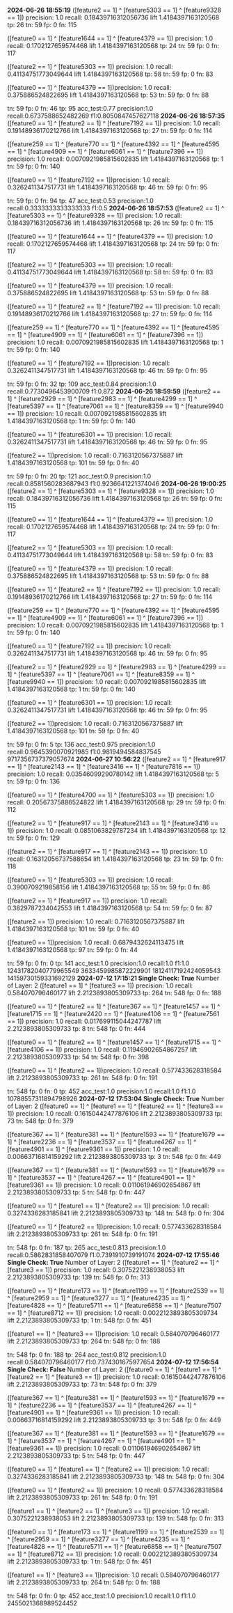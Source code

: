 **2024-06-26 18:55:19**
([feature2 == 1] ^ [feature5303 == 1] ^ [feature9328 == 1]) precision: 1.0 recall: 0.18439716312056736 lift 1.4184397163120568 tp: 26 tn: 59 fp: 0 fn: 115

([feature0 == 1] ^ [feature1644 == 1] ^ [feature4379 == 1]) precision: 1.0 recall: 0.1702127659574468 lift 1.4184397163120568 tp: 24 tn: 59 fp: 0 fn: 117

([feature2 == 1] ^ [feature5303 == 1]) precision: 1.0 recall: 0.41134751773049644 lift 1.4184397163120568 tp: 58 tn: 59 fp: 0 fn: 83

([feature0 == 1] ^ [feature4379 == 1])precision: 1.0 recall: 0.375886524822695 lift 1.4184397163120568 tp: 53 tn: 59 fp: 0 fn: 88

tn: 59 fp: 0 fn: 46 tp: 95
acc_test:0.77 precision:1.0 recall:0.6737588652482269 f1:0.8050847457627118
**2024-06-26 18:57:35**
([feature0 == 1] ^ [feature2 == 1] ^ [feature7192 == 1]) precision: 1.0 recall: 0.19148936170212766 lift 1.4184397163120568 tp: 27 tn: 59 fp: 0 fn: 114

([feature259 == 1] ^ [feature770 == 1] ^ [feature4392 == 1] ^ [feature4595 == 1] ^ [feature4909 == 1] ^ [feature6061 == 1] ^ [feature7396 == 1]) precision: 1.0 recall: 0.0070921985815602835 lift 1.4184397163120568 tp: 1 tn: 59 fp: 0 fn: 140

([feature0 == 1] ^ [feature7192 == 1])precision: 1.0 recall: 0.3262411347517731 lift 1.4184397163120568 tp: 46 tn: 59 fp: 0 fn: 95

tn: 59 fp: 0 fn: 94 tp: 47
acc_test:0.53 precision:1.0 recall:0.3333333333333333 f1:0.5
**2024-06-26 18:57:53**
([feature2 == 1] ^ [feature5303 == 1] ^ [feature9328 == 1]) precision: 1.0 recall: 0.18439716312056736 lift 1.4184397163120568 tp: 26 tn: 59 fp: 0 fn: 115

([feature0 == 1] ^ [feature1644 == 1] ^ [feature4379 == 1]) precision: 1.0 recall: 0.1702127659574468 lift 1.4184397163120568 tp: 24 tn: 59 fp: 0 fn: 117

([feature2 == 1] ^ [feature5303 == 1]) precision: 1.0 recall: 0.41134751773049644 lift 1.4184397163120568 tp: 58 tn: 59 fp: 0 fn: 83

([feature0 == 1] ^ [feature4379 == 1]) precision: 1.0 recall: 0.375886524822695 lift 1.4184397163120568 tp: 53 tn: 59 fp: 0 fn: 88

([feature0 == 1] ^ [feature2 == 1] ^ [feature7192 == 1]) precision: 1.0 recall: 0.19148936170212766 lift 1.4184397163120568 tp: 27 tn: 59 fp: 0 fn: 114

([feature259 == 1] ^ [feature770 == 1] ^ [feature4392 == 1] ^ [feature4595 == 1] ^ [feature4909 == 1] ^ [feature6061 == 1] ^ [feature7396 == 1]) precision: 1.0 recall: 0.0070921985815602835 lift 1.4184397163120568 tp: 1 tn: 59 fp: 0 fn: 140

([feature0 == 1] ^ [feature7192 == 1])precision: 1.0 recall: 0.3262411347517731 lift 1.4184397163120568 tp: 46 tn: 59 fp: 0 fn: 95

tn: 59 fp: 0 fn: 32 tp: 109
acc_test:0.84 precision:1.0 recall:0.7730496453900709 f1:0.872
**2024-06-26 18:59:59**
([feature2 == 1] ^ [feature2929 == 1] ^ [feature2983 == 1] ^ [feature4299 == 1] ^ [feature5397 == 1] ^ [feature7061 == 1] ^ [feature8359 == 1] ^ [feature9940 == 1]) precision: 1.0 recall: 0.0070921985815602835 lift 1.4184397163120568 tp: 1 tn: 59 fp: 0 fn: 140

([feature0 == 1] ^ [feature6301 == 1]) precision: 1.0 recall: 0.3262411347517731 lift 1.4184397163120568 tp: 46 tn: 59 fp: 0 fn: 95

([feature2 == 1])precision: 1.0 recall: 0.7163120567375887 lift 1.4184397163120568 tp: 101 tn: 59 fp: 0 fn: 40

tn: 59 fp: 0 fn: 20 tp: 121
acc_test:0.9 precision:1.0 recall:0.8581560283687943 f1:0.9236641221374046
**2024-06-26 19:00:25**
([feature2 == 1] ^ [feature5303 == 1] ^ [feature9328 == 1]) precision: 1.0 recall: 0.18439716312056736 lift 1.4184397163120568 tp: 26 tn: 59 fp: 0 fn: 115

([feature0 == 1] ^ [feature1644 == 1] ^ [feature4379 == 1]) precision: 1.0 recall: 0.1702127659574468 lift 1.4184397163120568 tp: 24 tn: 59 fp: 0 fn: 117

([feature2 == 1] ^ [feature5303 == 1]) precision: 1.0 recall: 0.41134751773049644 lift 1.4184397163120568 tp: 58 tn: 59 fp: 0 fn: 83

([feature0 == 1] ^ [feature4379 == 1]) precision: 1.0 recall: 0.375886524822695 lift 1.4184397163120568 tp: 53 tn: 59 fp: 0 fn: 88

([feature0 == 1] ^ [feature2 == 1] ^ [feature7192 == 1]) precision: 1.0 recall: 0.19148936170212766 lift 1.4184397163120568 tp: 27 tn: 59 fp: 0 fn: 114

([feature259 == 1] ^ [feature770 == 1] ^ [feature4392 == 1] ^ [feature4595 == 1] ^ [feature4909 == 1] ^ [feature6061 == 1] ^ [feature7396 == 1]) precision: 1.0 recall: 0.0070921985815602835 lift 1.4184397163120568 tp: 1 tn: 59 fp: 0 fn: 140

([feature0 == 1] ^ [feature7192 == 1]) precision: 1.0 recall: 0.3262411347517731 lift 1.4184397163120568 tp: 46 tn: 59 fp: 0 fn: 95

([feature2 == 1] ^ [feature2929 == 1] ^ [feature2983 == 1] ^ [feature4299 == 1] ^ [feature5397 == 1] ^ [feature7061 == 1] ^ [feature8359 == 1] ^ [feature9940 == 1]) precision: 1.0 recall: 0.0070921985815602835 lift 1.4184397163120568 tp: 1 tn: 59 fp: 0 fn: 140

([feature0 == 1] ^ [feature6301 == 1]) precision: 1.0 recall: 0.3262411347517731 lift 1.4184397163120568 tp: 46 tn: 59 fp: 0 fn: 95

([feature2 == 1])precision: 1.0 recall: 0.7163120567375887 lift 1.4184397163120568 tp: 101 tn: 59 fp: 0 fn: 40

tn: 59 fp: 0 fn: 5 tp: 136
acc_test:0.975 precision:1.0 recall:0.9645390070921985 f1:0.9819494584837545
9717356737379057674
**2024-06-27 10:56:22**
([feature2 == 1] ^ [feature917 == 1] ^ [feature2143 == 1] ^ [feature3416 == 1] ^ [feature7816 == 1]) precision: 1.0 recall: 0.03546099290780142 lift 1.4184397163120568 tp: 5 tn: 59 fp: 0 fn: 136

([feature0 == 1] ^ [feature4700 == 1] ^ [feature5303 == 1]) precision: 1.0 recall: 0.20567375886524822 lift 1.4184397163120568 tp: 29 tn: 59 fp: 0 fn: 112

([feature2 == 1] ^ [feature917 == 1] ^ [feature2143 == 1] ^ [feature3416 == 1]) precision: 1.0 recall: 0.0851063829787234 lift 1.4184397163120568 tp: 12 tn: 59 fp: 0 fn: 129

([feature2 == 1] ^ [feature917 == 1] ^ [feature2143 == 1]) precision: 1.0 recall: 0.16312056737588654 lift 1.4184397163120568 tp: 23 tn: 59 fp: 0 fn: 118

([feature0 == 1] ^ [feature5303 == 1]) precision: 1.0 recall: 0.3900709219858156 lift 1.4184397163120568 tp: 55 tn: 59 fp: 0 fn: 86

([feature2 == 1] ^ [feature917 == 1]) precision: 1.0 recall: 0.3829787234042553 lift 1.4184397163120568 tp: 54 tn: 59 fp: 0 fn: 87

([feature2 == 1]) precision: 1.0 recall: 0.7163120567375887 lift 1.4184397163120568 tp: 101 tn: 59 fp: 0 fn: 40

([feature0 == 1])precision: 1.0 recall: 0.6879432624113475 lift 1.4184397163120568 tp: 97 tn: 59 fp: 0 fn: 44

tn: 59 fp: 0 fn: 0 tp: 141
acc_test:1.0 precision:1.0 recall:1.0 f1:1.0
12431782040779965549
3633459985872229901
18124117192424059543
14159730159331692129
**2024-07-12 17:15:21 Single Check: True**
Number of Layer: 2
([feature1 == 1] ^ [feature3 == 1]) precision: 1.0 recall: 0.584070796460177 lift 2.2123893805309733 tp: 264 tn: 548 fp: 0 fn: 188

([feature0 == 1] ^ [feature2 == 1] ^ [feature367 == 1] ^ [feature1457 == 1] ^ [feature1715 == 1] ^ [feature2420 == 1] ^ [feature4106 == 1] ^ [feature7561 == 1]) precision: 1.0 recall: 0.017699115044247787 lift 2.2123893805309733 tp: 8 tn: 548 fp: 0 fn: 444

([feature0 == 1] ^ [feature2 == 1] ^ [feature1457 == 1] ^ [feature1715 == 1] ^ [feature4106 == 1]) precision: 1.0 recall: 0.11946902654867257 lift 2.2123893805309733 tp: 54 tn: 548 fp: 0 fn: 398

([feature0 == 1] ^ [feature2 == 1])precision: 1.0 recall: 0.577433628318584 lift 2.2123893805309733 tp: 261 tn: 548 fp: 0 fn: 191

tn: 548 fp: 0 fn: 0 tp: 452
acc_test:1.0 precision:1.0 recall:1.0 f1:1.0
10788557311894798926
**2024-07-12 17:53:04 Single Check: True**
Number of Layer: 2
([feature0 == 1] ^ [feature1 == 1] ^ [feature2 == 1] ^ [feature3 == 1]) precision: 1.0 recall: 0.16150442477876106 lift 2.2123893805309733 tp: 73 tn: 548 fp: 0 fn: 379

([feature367 == 1] ^ [feature381 == 1] ^ [feature1593 == 1] ^ [feature1679 == 1] ^ [feature2236 == 1] ^ [feature3537 == 1] ^ [feature4267 == 1] ^ [feature4901 == 1] ^ [feature9361 == 1]) precision: 1.0 recall: 0.00663716814159292 lift 2.2123893805309733 tp: 3 tn: 548 fp: 0 fn: 449

([feature367 == 1] ^ [feature381 == 1] ^ [feature1593 == 1] ^ [feature1679 == 1] ^ [feature3537 == 1] ^ [feature4267 == 1] ^ [feature4901 == 1] ^ [feature9361 == 1]) precision: 1.0 recall: 0.011061946902654867 lift 2.2123893805309733 tp: 5 tn: 548 fp: 0 fn: 447

([feature0 == 1] ^ [feature1 == 1] ^ [feature2 == 1]) precision: 1.0 recall: 0.3274336283185841 lift 2.2123893805309733 tp: 148 tn: 548 fp: 0 fn: 304

([feature0 == 1] ^ [feature2 == 1])precision: 1.0 recall: 0.577433628318584 lift 2.2123893805309733 tp: 261 tn: 548 fp: 0 fn: 191

tn: 548 fp: 0 fn: 187 tp: 265
acc_test:0.813 precision:1.0 recall:0.5862831858407079 f1:0.7391910739191074
**2024-07-12 17:55:46 Single Check: True**
Number of Layer: 2
([feature1 == 1] ^ [feature2 == 1] ^ [feature3 == 1]) precision: 1.0 recall: 0.3075221238938053 lift 2.2123893805309733 tp: 139 tn: 548 fp: 0 fn: 313

([feature0 == 1] ^ [feature173 == 1] ^ [feature1199 == 1] ^ [feature2539 == 1] ^ [feature2959 == 1] ^ [feature3277 == 1] ^ [feature4235 == 1] ^ [feature4828 == 1] ^ [feature5711 == 1] ^ [feature6858 == 1] ^ [feature7507 == 1] ^ [feature8712 == 1]) precision: 1.0 recall: 0.0022123893805309734 lift 2.2123893805309733 tp: 1 tn: 548 fp: 0 fn: 451

([feature1 == 1] ^ [feature3 == 1])precision: 1.0 recall: 0.584070796460177 lift 2.2123893805309733 tp: 264 tn: 548 fp: 0 fn: 188

tn: 548 fp: 0 fn: 188 tp: 264
acc_test:0.812 precision:1.0 recall:0.584070796460177 f1:0.7374301675977654
**2024-07-12 17:56:54 Single Check: False**
Number of Layer: 2
([feature0 == 1] ^ [feature1 == 1] ^ [feature2 == 1] ^ [feature3 == 1]) precision: 1.0 recall: 0.16150442477876106 lift 2.2123893805309733 tp: 73 tn: 548 fp: 0 fn: 379

([feature367 == 1] ^ [feature381 == 1] ^ [feature1593 == 1] ^ [feature1679 == 1] ^ [feature2236 == 1] ^ [feature3537 == 1] ^ [feature4267 == 1] ^ [feature4901 == 1] ^ [feature9361 == 1]) precision: 1.0 recall: 0.00663716814159292 lift 2.2123893805309733 tp: 3 tn: 548 fp: 0 fn: 449

([feature367 == 1] ^ [feature381 == 1] ^ [feature1593 == 1] ^ [feature1679 == 1] ^ [feature3537 == 1] ^ [feature4267 == 1] ^ [feature4901 == 1] ^ [feature9361 == 1]) precision: 1.0 recall: 0.011061946902654867 lift 2.2123893805309733 tp: 5 tn: 548 fp: 0 fn: 447

([feature0 == 1] ^ [feature1 == 1] ^ [feature2 == 1]) precision: 1.0 recall: 0.3274336283185841 lift 2.2123893805309733 tp: 148 tn: 548 fp: 0 fn: 304

([feature0 == 1] ^ [feature2 == 1]) precision: 1.0 recall: 0.577433628318584 lift 2.2123893805309733 tp: 261 tn: 548 fp: 0 fn: 191

([feature1 == 1] ^ [feature2 == 1] ^ [feature3 == 1]) precision: 1.0 recall: 0.3075221238938053 lift 2.2123893805309733 tp: 139 tn: 548 fp: 0 fn: 313

([feature0 == 1] ^ [feature173 == 1] ^ [feature1199 == 1] ^ [feature2539 == 1] ^ [feature2959 == 1] ^ [feature3277 == 1] ^ [feature4235 == 1] ^ [feature4828 == 1] ^ [feature5711 == 1] ^ [feature6858 == 1] ^ [feature7507 == 1] ^ [feature8712 == 1]) precision: 1.0 recall: 0.0022123893805309734 lift 2.2123893805309733 tp: 1 tn: 548 fp: 0 fn: 451

([feature1 == 1] ^ [feature3 == 1])precision: 1.0 recall: 0.584070796460177 lift 2.2123893805309733 tp: 264 tn: 548 fp: 0 fn: 188

tn: 548 fp: 0 fn: 0 tp: 452
acc_test:1.0 precision:1.0 recall:1.0 f1:1.0
2455021368989524452
